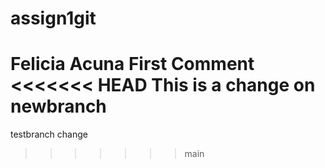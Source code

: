 # assign1git
Felicia Acuna
First Comment
<<<<<<< HEAD
This is a change on newbranch
=======
testbranch change
>>>>>>> main

